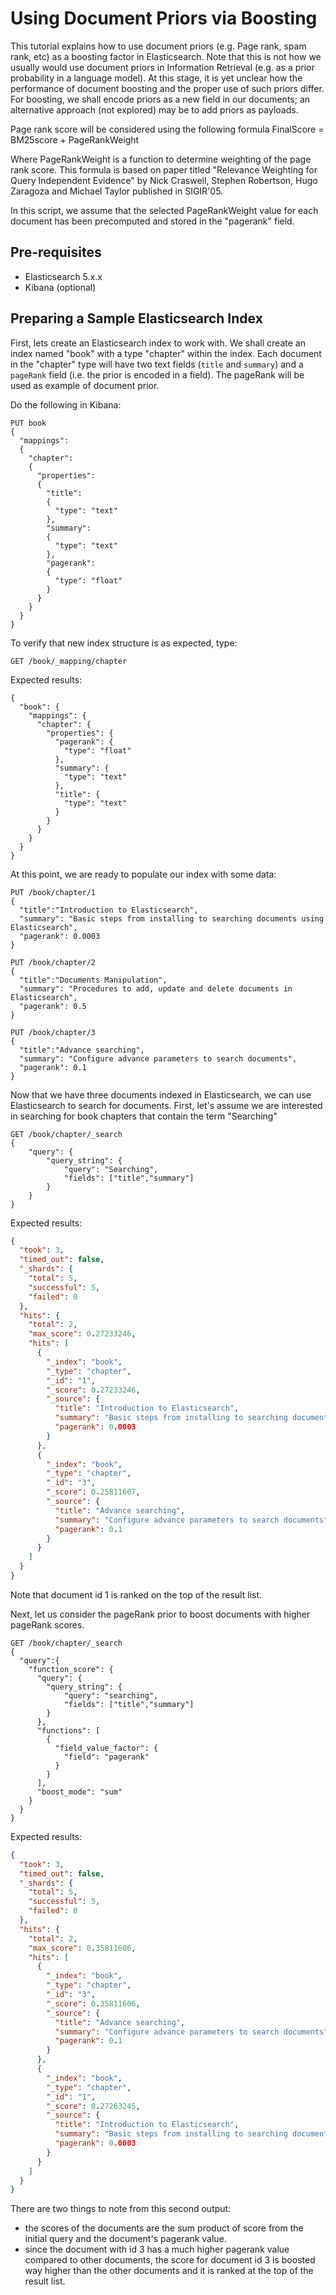 # Using Document Priors via Boosting
This tutorial explains how to use document priors (e.g. Page rank, spam rank, etc) as a boosting factor in Elasticsearch. Note that this is not how we usually would use document priors in Information Retrieval (e.g. as a prior probability in a language model). At this stage, it is yet unclear how the performance of document boosting and the proper use of such priors differ.
For boosting, we shall encode priors as a new field in our documents; an alternative approach (not explored) may be to add  priors as payloads.

Page rank score will be considered using the following formula
FinalScore = BM25score + PageRankWeight

Where PageRankWeight is a function to determine weighting of the page rank score.
This formula is based on paper titled "Relevance Weighting for Query Independent Evidence"
by Nick Craswell, Stephen Robertson, Hugo Zaragoza and Michael Taylor
published in SIGIR'05.

In this script, we assume that the selected PageRankWeight value for each document has been precomputed and stored in the "pagerank" field.


## Pre-requisites
* Elasticsearch 5.x.x
* Kibana (optional)


## Preparing a Sample Elasticsearch Index
First, lets create an Elasticsearch index to work with. We shall create an index named "book" with a type "chapter" within the index.
Each document in the "chapter" type will have two text fields (`title` and `summary`) and a `pageRank` field (i.e. the prior is encoded in a field).
The pageRank will be used as example of document prior.

Do the following in Kibana:
``` Elasticsearch via Kibana
PUT book
{
  "mappings":
  {
    "chapter":
    {
      "properties":
      {
        "title":
        {
          "type": "text"
        },
        "summary":
        {
          "type": "text"
        },
        "pagerank":
        {
          "type": "float"
        }
      }
    }
  }
}
```

To verify that new index structure is as expected, type:

``` Elasticsearch via Kibana
GET /book/_mapping/chapter
```

Expected results:
``` Output
{
  "book": {
    "mappings": {
      "chapter": {
        "properties": {
          "pagerank": {
            "type": "float"
          },
          "summary": {
            "type": "text"
          },
          "title": {
            "type": "text"
          }
        }
      }
    }
  }
}
```

At this point, we are ready to populate our index with some data:
``` Elasticsearch via Kibana
PUT /book/chapter/1
{
  "title":"Introduction to Elasticsearch",
  "summary": "Basic steps from installing to searching documents using Elasticsearch",
  "pagerank": 0.0003
}

PUT /book/chapter/2
{
  "title":"Documents Manipulation",
  "summary": "Procedures to add, update and delete documents in Elasticsearch",
  "pagerank": 0.5
}

PUT /book/chapter/3
{
  "title":"Advance searching",
  "summary": "Configure advance parameters to search documents",
  "pagerank": 0.1
}
```

Now that we have three documents indexed in Elasticsearch, we can use Elasticsearch to search for documents.
First, let's assume we are interested in searching for book chapters that contain the term "Searching"

``` Elasticsearch via Kibana
GET /book/chapter/_search
{
    "query": {
        "query_string": {
            "query": "Searching",
            "fields": ["title","summary"]
        }
    }
}
```

Expected results:
```JSON
{
  "took": 3,
  "timed_out": false,
  "_shards": {
    "total": 5,
    "successful": 5,
    "failed": 0
  },
  "hits": {
    "total": 2,
    "max_score": 0.27233246,
    "hits": [
      {
        "_index": "book",
        "_type": "chapter",
        "_id": "1",
        "_score": 0.27233246,
        "_source": {
          "title": "Introduction to Elasticsearch",
          "summary": "Basic steps from installing to searching documents using Elasticsearch",
          "pagerank": 0.0003
        }
      },
      {
        "_index": "book",
        "_type": "chapter",
        "_id": "3",
        "_score": 0.25811607,
        "_source": {
          "title": "Advance searching",
          "summary": "Configure advance parameters to search documents",
          "pagerank": 0.1
        }
      }
    ]
  }
}
```

Note that document id 1 is ranked on the top of the result list.

Next, let us consider the pageRank prior to boost documents with higher pageRank scores.

``` Elasticsearch via Kibana
GET /book/chapter/_search
{
  "query":{
    "function_score": {
      "query": {
        "query_string": {
            "query": "searching",
            "fields": ["title","summary"]
        }
      },
      "functions": [
        {
          "field_value_factor": {
            "field": "pagerank"
          }
        }
      ],
      "boost_mode": "sum"
    }
  }
}
```

Expected results:
``` JSON
{
  "took": 3,
  "timed_out": false,
  "_shards": {
    "total": 5,
    "successful": 5,
    "failed": 0
  },
  "hits": {
    "total": 2,
    "max_score": 0.35811606,
    "hits": [
      {
        "_index": "book",
        "_type": "chapter",
        "_id": "3",
        "_score": 0.35811606,
        "_source": {
          "title": "Advance searching",
          "summary": "Configure advance parameters to search documents",
          "pagerank": 0.1
        }
      },
      {
        "_index": "book",
        "_type": "chapter",
        "_id": "1",
        "_score": 0.27263245,
        "_source": {
          "title": "Introduction to Elasticsearch",
          "summary": "Basic steps from installing to searching documents using Elasticsearch",
          "pagerank": 0.0003
        }
      }
    ]
  }
}
```
There are two things to note from this second output:
 * the scores of the documents are the sum product of score from the initial query and the document's pagerank value.
 * since the document with id 3 has a much higher pagerank value compared to other documents, the score for document id 3 is boosted way higher than the other documents and it is ranked at the top of the result list.
